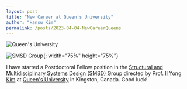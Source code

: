 ```yaml
---
layout: post
title: "New Career at Queen's University"
author: "Hansu Kim"
permalink: /posts/2023-04-04-NewCareerQueens
---
```

![Queen's University](https://user-images.githubusercontent.com/54526956/230099209-94437726-4cf9-4c9c-a94b-7f7277dd5998.jpg)   
  
![SMSD Group](https://github.com/kim-hansu/kim-hansu.github.io/assets/54526956/98f20799-1ccd-4c86-abad-22715481eb1f){: width="75%" height="75%"}   
  
I have started a Postdoctoral Fellow position in the [Structural and Multidisciplinary Systems Design (SMSD) Group](https://ilyongkim.ca/) directed by Prof. [Il Yong Kim](https://scholar.google.com/citations?hl=en&user=9nbcizgAAAAJ) at [Queen's University](https://www.queensu.ca/) in Kingston, Canada. Good luck!  
